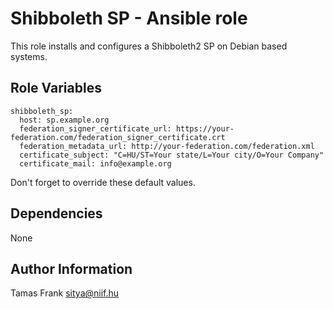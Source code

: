 # Shibboleth SP - Ansible role

This role installs and configures a Shibboleth2 SP on Debian based systems.

## Role Variables
    shibboleth_sp:
      host: sp.example.org
      federation_signer_certificate_url: https://your-federation.com/federation_signer_certificate.crt
      federation_metadata_url: http://your-federation.com/federation.xml
      certificate_subject: "C=HU/ST=Your state/L=Your city/O=Your Company"
      certificate_mail: info@example.org

Don't forget to override these default values.

## Dependencies

None

## Author Information

Tamas Frank <sitya@niif.hu>